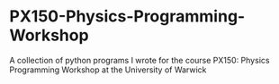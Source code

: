 # PX150-Physics-Programming-Workshop
A collection of python programs I wrote for the course PX150: Physics Programming Workshop at the University of Warwick
